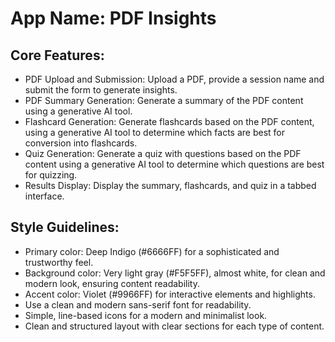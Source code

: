 # **App Name**: PDF Insights

## Core Features:

- PDF Upload and Submission: Upload a PDF, provide a session name and submit the form to generate insights.
- PDF Summary Generation: Generate a summary of the PDF content using a generative AI tool.
- Flashcard Generation: Generate flashcards based on the PDF content, using a generative AI tool to determine which facts are best for conversion into flashcards.
- Quiz Generation: Generate a quiz with questions based on the PDF content using a generative AI tool to determine which questions are best for quizzing.
- Results Display: Display the summary, flashcards, and quiz in a tabbed interface.

## Style Guidelines:

- Primary color: Deep Indigo (#6666FF) for a sophisticated and trustworthy feel.
- Background color: Very light gray (#F5F5FF), almost white, for clean and modern look, ensuring content readability.
- Accent color: Violet (#9966FF) for interactive elements and highlights.
- Use a clean and modern sans-serif font for readability.
- Simple, line-based icons for a modern and minimalist look.
- Clean and structured layout with clear sections for each type of content.